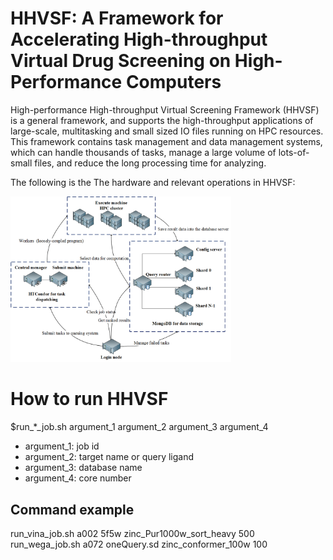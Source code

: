 # HHVSF: A Framework for Accelerating High-throughput Virtual Drug Screening on High-Performance Computers
High-performance High-throughput Virtual Screening Framework (HHVSF) is a general framework, and supports the high-throughput applications of large-scale, multitasking and small sized IO files running on HPC resources. This framework contains task management and data management systems, which can handle thousands of tasks, manage a large volume of lots-of-small files, and reduce the long processing time for analyzing.

The following is the The hardware and relevant operations in HHVSF:

<img src="https://github.com/pincher-chen/HHVSF/blob/master/data/screenshots/picture.png" width="70%" />


# How to run HHVSF
$run_*_job.sh argument_1 argument_2 argument_3 argument_4
+ argument_1: job id
+ argument_2: target name or query ligand
+ argument_3: database name
+ argument_4: core number
## Command example
run_vina_job.sh a002 5f5w zinc_Pur1000w_sort_heavy 500 <br />
run_wega_job.sh a072 oneQuery.sd zinc_conformer_100w 100

